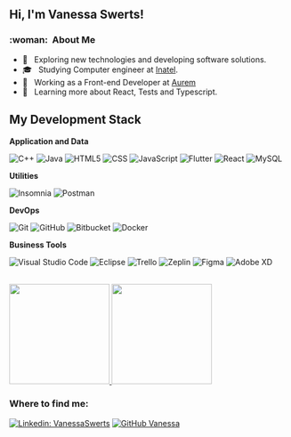 ## Hi, I'm Vanessa Swerts! 

<h3> :woman: &nbsp;About Me </h3>

- 🤔 &nbsp; Exploring new technologies and developing software solutions.
- 🎓 &nbsp; Studying Computer engineer at <a href="https://inatel.br/home/">Inatel</a>.
- 💼 &nbsp; Working as a Front-end Developer at <a href="https://aurem.com.br/">Aurem</a>
- 🌱 &nbsp; Learning more about React, Tests and Typescript.

## My Development Stack

**Application and Data**

  ![C++](https://img.shields.io/badge/-C++-333333?style=flat&logo=C%2B%2B&logoColor=00599C)
  ![Java](https://img.shields.io/badge/-Java-333333?style=flat&logo=Java&logoColor=007396)
  ![HTML5](https://img.shields.io/badge/-HTML5-333333?style=flat&logo=HTML5)
  ![CSS](https://img.shields.io/badge/-CSS-333333?style=flat&logo=CSS3&logoColor=1572B6)
  ![JavaScript](https://img.shields.io/badge/-JavaScript-333333?style=flat&logo=javascript)
  ![Flutter](https://img.shields.io/badge/-Flutter-333333?style=flat&logo=Flutter)
  ![React](https://img.shields.io/badge/-React-333333?style=flat&logo=react)
  ![MySQL](https://img.shields.io/badge/-MySQL-333333?style=flat&logo=mysql)

**Utilities**
  
  ![Insomnia](https://img.shields.io/badge/-Insomnia-333333?style=flat&logo=insomnia)
  ![Postman](https://img.shields.io/badge/-Postman-333333?style=flat&logo=postman)

**DevOps**

  ![Git](https://img.shields.io/badge/-Git-333333?style=flat&logo=git)
  ![GitHub](https://img.shields.io/badge/-GitHub-333333?style=flat&logo=github)
  ![Bitbucket](https://img.shields.io/badge/-Bitbucket-333333?style=flat&logo=bitbucket)
  ![Docker](https://img.shields.io/badge/-Docker-333333?style=flat&logo=docker) 

**Business Tools**
  
  ![Visual Studio Code](https://img.shields.io/badge/-Visual%20Studio%20Code-333333?style=flat&logo=visual-studio-code&logoColor=007ACC)
  ![Eclipse](https://img.shields.io/badge/-Eclipse-333333?style=flat&logo=eclipse-ide&logoColor=2C2255)
  ![Trello](https://img.shields.io/badge/-Trello-333333?style=flat&logo=trello&logoColor=007ACC)
  ![Zeplin](https://img.shields.io/badge/-Zeplin-333333?style=flat&logo=zeplin&logoColor=007ACC)
  ![Figma](https://img.shields.io/badge/-Figma-333333?style=flat&logo=figma&logoColor=007ACC)
  ![Adobe XD](https://img.shields.io/badge/-Adobe%20XD-333333?style=flat&logo=adobe-xd&logoColor=007ACC)

<br/>

<a href="https://github.com/VanessaSwerts">
  <img height="180em" src="https://github-readme-stats.vercel.app/api?username=VanessaSwerts&theme=dracula&show_icons=true" />
  <img height="180em" src="https://github-readme-stats.vercel.app/api/top-langs/?username=VanessaSwerts&theme=dracula&layout=compact" />
</a>

<br/>

### Where to find me:

[![Linkedin: VanessaSwerts](https://img.shields.io/badge/-vanessaswerts-blue?style=flat-square&logo=Linkedin&logoColor=white&link=https://www.linkedin.com/in/thaianebraga/)](https://www.linkedin.com/in/vanessaswerts/)
[![GitHub Vanessa]( https://img.shields.io/github/followers/VanessaSwerts?label=follow&style=social)](https://github.com/VanessaSwerts)
